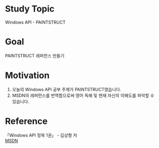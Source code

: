 # Study Topic
  
Windows API - PAINTSTRUCT  
  
# Goal
  
PAINTSTRUCT 레퍼런스 만들기  
  
# Motivation
  
1. 오늘의 Windows API 공부 주제가 PAINTSTRUCT였습니다.  
2. MSDN의 레퍼런스를 번역함으로써 영어 독해 및 현재 자신의 이해도를 파악할 수 있습니다.  
  
# Reference
  
「Windows API 정복 1권」 - 김상형 저  
<a href = "https://docs.microsoft.com/en-us/windows/win32/api/winuser/ns-winuser-paintstruct">MSDN</a>
